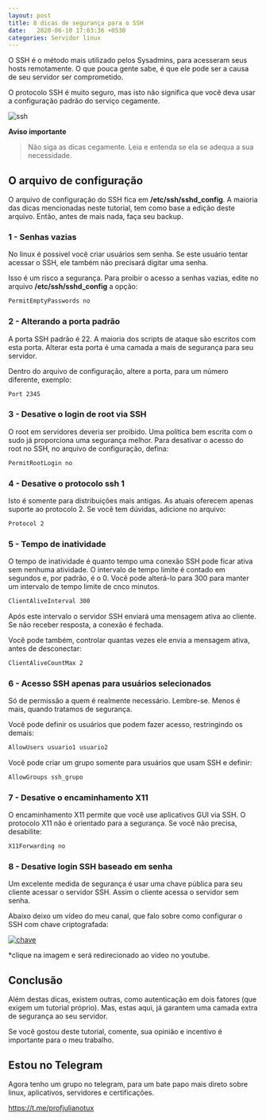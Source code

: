 ```yaml
---
layout: post
title: 8 dicas de segurança para o SSH
date:   2020-06-10 17:03:36 +0530
categories: Servidor linux
---
```


O SSH é o método mais utilizado pelos Sysadmins, para acesseram seus hosts remotamente. O que pouca gente sabe, é que ele pode ser a causa de seu servidor ser comprometido. 

O protocolo SSH é muito seguro, mas isto não significa que você deva usar a configuração padrão do serviço cegamente.

![ssh](https://profjulianoramos.github.io/linux/blog/images/sshseguro.jpg)

**Aviso importante** 
> Não siga as dicas cegamente. Leia e entenda se ela se adequa a sua necessidade. 


## O arquivo de configuração

O arquivo de configuração do SSH fica em **/etc/ssh/sshd_config**. A maioria das dicas mencionadas neste tutorial, tem como base a edição deste arquivo. Então, antes de mais nada, faça seu backup. 

### 1 - Senhas vazias

No linux é possivel você criar usuários sem senha. Se este usuário tentar acessar o SSH, ele também não precisará digitar uma senha. 

Isso é um risco a segurança. Para proibir o acesso a senhas vazias, edite no arquivo **/etc/ssh/sshd_config** a opção:

```bash
PermitEmptyPasswords no 
```

### 2 - Alterando a porta padrão

A porta SSH padrão é 22. A maioria dos scripts de ataque são escritos com esta porta. Alterar esta porta é uma camada a mais de segurança para seu servidor. 

Dentro do arquivo de configuração, altere a porta, para um número diferente, exemplo:

```bash
Port 2345
```

### 3 - Desative o login de root via SSH

O root em servidores deveria ser proibido. Uma política bem escrita com o sudo já proporciona uma segurança melhor. Para desativar o acesso do root no SSH, no arquivo de configuração, defina:

```bash
PermitRootLogin no
```

### 4 - Desative o protocolo ssh 1

Isto é somente para distribuições mais antigas. As atuais oferecem apenas suporte ao protocolo 2. Se você tem dúvidas, adicione no arquivo:

```bash
Protocol 2
```

### 5 - Tempo de inatividade

O tempo de inatividade é quanto tempo uma conexão SSH pode ficar ativa sem nenhuma atividade. O intervalo de tempo limite é contado em segundos e, por padrão, é o 0. Você pode alterá-lo para 300 para manter um intervalo de tempo limite de cnco minutos.

```bash
ClientAliveInterval 300
```

Após este intervalo o servidor SSH enviará uma mensagem ativa ao cliente. Se não receber resposta, a conexão é fechada.

Você pode também, controlar quantas vezes ele envia a mensagem ativa, antes de desconectar:

```bash
ClientAliveCountMax 2
```

### 6 - Acesso SSH apenas para usuários selecionados

Só de permissão a quem é realmente necessário. Lembre-se. Menos é mais, quando tratamos de segurança.

Você pode definir os usuários que podem fazer acesso, restringindo os demais:

```bash
AllowUsers usuario1 usuario2 
```
Você pode criar um grupo somente para usuários que usam SSH e definir:

```bash
AllowGroups ssh_grupo
```

### 7 - Desative o encaminhamento X11

O encaminhamento X11 permite que você use aplicativos GUI via SSH. O protocolo X11 não é orientado para a segurança. Se você não precisa, desabilite:

```bash
X11Forwarding no
```

### 8 - Desative login SSH baseado em senha

Um excelente medida de segurança é usar uma chave pública para seu cliente acessar o servidor SSH. Assim o cliente acessa o servidor sem senha. 

Abaixo deixo um vídeo do meu canal, que falo sobre como configurar o SSH com chave criptografada:

[![chave](http://img.youtube.com/vi/GGmJZgRCz2Y/0.jpg)](http://www.youtube.com/watch?v=GGmJZgRCz2Y "chave")

*clique na imagem e será redirecionado ao vídeo no youtube.


## Conclusão

Além destas dicas, existem outras, como autenticação em dois fatores (que exigem um tutorial próprio). Mas, estas aqui, já garantem uma camada extra de segurança ao seu servidor.

Se você gostou deste tutorial, comente, sua opinião e incentivo é importante para o meu trabalho.

## Estou no Telegram
Agora tenho um grupo no telegram, para um bate papo mais direto sobre linux, aplicativos, servidores e certificações.

<https://t.me/profjulianotux>

